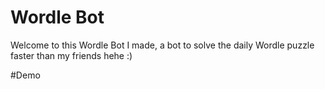 # Wordle Bot
Welcome to this Wordle Bot I made, a bot to solve the daily Wordle puzzle faster than my friends hehe :)

#Demo
